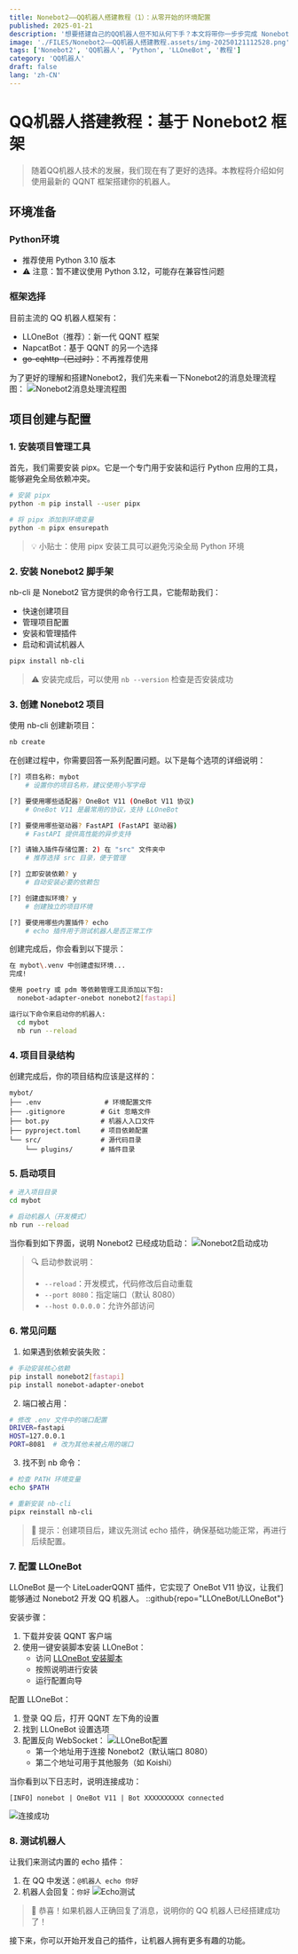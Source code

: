 ```yaml
---
title: Nonebot2——QQ机器人搭建教程（1）：从零开始的环境配置
published: 2025-01-21
description: '想要搭建自己的QQ机器人但不知从何下手？本文将带你一步步完成 Nonebot2 和 QQNT 框架的环境配置。从 Python 环境搭建到机器人的第一声回应，零基础也能轻松上手！这是 Nonebot2 教程系列的第一篇，着重介绍基础环境的搭建。'
image: './FILES/Nonebot2——QQ机器人搭建教程.assets/img-20250121112528.png'
tags: ['Nonebot2', 'QQ机器人', 'Python', 'LLOneBot', '教程']
category: 'QQ机器人'
draft: false 
lang: 'zh-CN'
---
```


# QQ机器人搭建教程：基于 Nonebot2 框架

> 随着QQ机器人技术的发展，我们现在有了更好的选择。本教程将介绍如何使用最新的 QQNT 框架搭建你的机器人。


## 环境准备

### Python环境
- 推荐使用 Python 3.10 版本
- ⚠️ 注意：暂不建议使用 Python 3.12，可能存在兼容性问题

### 框架选择
目前主流的 QQ 机器人框架有：
- LLOneBot（推荐）：新一代 QQNT 框架
- NapcatBot：基于 QQNT 的另一个选择
- ~~go-cqhttp（已过时）~~：不再推荐使用

为了更好的理解和搭建Nonebot2，我们先来看一下Nonebot2的消息处理流程图：
![Nonebot2消息处理流程图](./FILES/Nonebot2——QQ机器人搭建教程.assets/img-20250121142356.png)

## 项目创建与配置

### 1. 安装项目管理工具
首先，我们需要安装 pipx。它是一个专门用于安装和运行 Python 应用的工具，能够避免全局依赖冲突。

```bash
# 安装 pipx
python -m pip install --user pipx

# 将 pipx 添加到环境变量
python -m pipx ensurepath
```

> 💡 小贴士：使用 pipx 安装工具可以避免污染全局 Python 环境

### 2. 安装 Nonebot2 脚手架
nb-cli 是 Nonebot2 官方提供的命令行工具，它能帮助我们：
- 快速创建项目
- 管理项目配置
- 安装和管理插件
- 启动和调试机器人

```bash
pipx install nb-cli
```

> ⚠️ 安装完成后，可以使用 `nb --version` 检查是否安装成功

### 3. 创建 Nonebot2 项目
使用 nb-cli 创建新项目：
```bash
nb create
```

在创建过程中，你需要回答一系列配置问题。以下是每个选项的详细说明：

```bash
[?] 项目名称: mybot
    # 设置你的项目名称，建议使用小写字母

[?] 要使用哪些适配器? OneBot V11 (OneBot V11 协议)
    # OneBot V11 是最常用的协议，支持 LLOneBot

[?] 要使用哪些驱动器? FastAPI (FastAPI 驱动器)
    # FastAPI 提供高性能的异步支持

[?] 请输入插件存储位置: 2) 在 "src" 文件夹中
    # 推荐选择 src 目录，便于管理

[?] 立即安装依赖? y
    # 自动安装必要的依赖包

[?] 创建虚拟环境? y
    # 创建独立的项目环境

[?] 要使用哪些内置插件? echo
    # echo 插件用于测试机器人是否正常工作
```

创建完成后，你会看到以下提示：
```bash
在 mybot\.venv 中创建虚拟环境...
完成!

使用 poetry 或 pdm 等依赖管理工具添加以下包:
  nonebot-adapter-onebot nonebot2[fastapi]

运行以下命令来启动你的机器人:
  cd mybot
  nb run --reload
```

### 4. 项目目录结构
创建完成后，你的项目结构应该是这样的：
```
mybot/
├── .env                # 环境配置文件
├── .gitignore         # Git 忽略文件
├── bot.py             # 机器人入口文件
├── pyproject.toml     # 项目依赖配置
└── src/               # 源代码目录
    └── plugins/       # 插件目录
```

### 5. 启动项目
```bash
# 进入项目目录
cd mybot

# 启动机器人（开发模式）
nb run --reload
```

当你看到如下界面，说明 Nonebot2 已经成功启动：
![Nonebot2启动成功](./FILES/Nonebot2——QQ机器人搭建教程.assets/img-20250121104027.png)

> 🔍 启动参数说明：
> - `--reload`：开发模式，代码修改后自动重载
> - `--port 8080`：指定端口（默认 8080）
> - `--host 0.0.0.0`：允许外部访问

### 6. 常见问题
1. 如果遇到依赖安装失败：
```bash
# 手动安装核心依赖
pip install nonebot2[fastapi]
pip install nonebot-adapter-onebot
```

2. 端口被占用：
```bash
# 修改 .env 文件中的端口配置
DRIVER=fastapi
HOST=127.0.0.1
PORT=8081  # 改为其他未被占用的端口
```

3. 找不到 nb 命令：
```bash
# 检查 PATH 环境变量
echo $PATH

# 重新安装 nb-cli
pipx reinstall nb-cli
```

> 🌟 提示：创建项目后，建议先测试 echo 插件，确保基础功能正常，再进行后续配置。

### 7. 配置 LLOneBot
LLOneBot 是一个 LiteLoaderQQNT 插件，它实现了 OneBot V11 协议，让我们能够通过 Nonebot2 开发 QQ 机器人。
::github{repo="LLOneBot/LLOneBot"}

安装步骤：
1. 下载并安装 QQNT 客户端
2. 使用一键安装脚本安装 LLOneBot：
   - 访问 [LLOneBot 安装脚本](https://github.com/super1207/install_llob)
   - 按照说明进行安装
   - 运行配置向导

配置 LLOneBot：
1. 登录 QQ 后，打开 QQNT 左下角的设置
2. 找到 LLOneBot 设置选项
3. 配置反向 WebSocket：
   ![LLOneBot配置](./FILES/Nonebot2——QQ机器人搭建教程.assets/img-20250121105307.png)
   - 第一个地址用于连接 Nonebot2（默认端口 8080）
   - 第二个地址可用于其他服务（如 Koishi）

当你看到以下日志时，说明连接成功：
```
[INFO] nonebot | OneBot V11 | Bot XXXXXXXXXX connected
```
![连接成功](./FILES/Nonebot2——QQ机器人搭建教程.assets/img-20250121105621.png)

### 8. 测试机器人
让我们来测试内置的 echo 插件：
1. 在 QQ 中发送：`@机器人 echo 你好`
2. 机器人会回复：`你好`
![Echo测试](./FILES/Nonebot2——QQ机器人搭建教程.assets/img-20250121111309.png)

> 🎉 恭喜！如果机器人正确回复了消息，说明你的 QQ 机器人已经搭建成功了！

接下来，你可以开始开发自己的插件，让机器人拥有更多有趣的功能。



